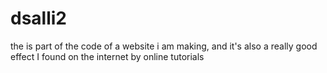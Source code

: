 # dsalli2
the is part of the code of a website i am making, and it's also a really good effect I found on the internet by online tutorials
